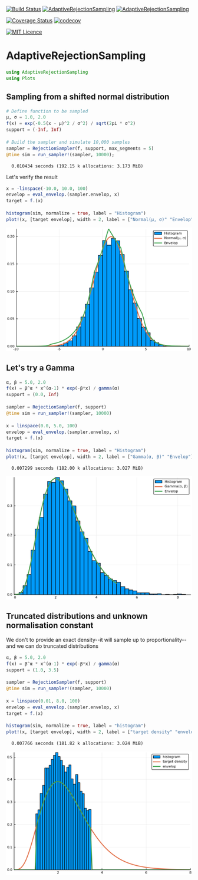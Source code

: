 [![Build Status](https://travis-ci.org/mauriciogtec/AdaptiveRejectionSampling.jl.svg?branch=master)](https://travis-ci.org/mauriciogtec/AdaptiveRejectionSampling.jl)
[![AdaptiveRejectionSampling](http://pkg.julialang.org/badges/AdaptiveRejectionSampling_0.6.svg)](http://pkg.julialang.org/detail/AdaptiveRejectionSampling)
[![AdaptiveRejectionSampling](http://pkg.julialang.org/badges/AdaptiveRejectionSampling_0.7.svg)](http://pkg.julialang.org/detail/AdaptiveRejectionSampling)

[![Coverage Status](https://coveralls.io/repos/github/mauriciogtec/AdaptiveRejectionSampling.jl/badge.svg?branch=master)](https://coveralls.io/github/mauriciogtec/AdaptiveRejectionSampling.jl?branch=master)
[![codecov](https://codecov.io/gh/mauriciogtec/AdaptiveRejectionSampling.jl/branch/master/graph/badge.svg)](https://codecov.io/gh/mauriciogtec/AdaptiveRejectionSampling.jl)

[![MIT Licence](https://badges.frapsoft.com/os/mit/mit.png?v=103)](https://opensource.org/licenses/mit-license.php)

# AdaptiveRejectionSampling


```julia
using AdaptiveRejectionSampling
using Plots
```

## Sampling from a shifted normal distribution


```julia
# Define function to be sampled
μ, σ = 1.0, 2.0
f(x) = exp(-0.5(x - μ)^2 / σ^2) / sqrt(2pi * σ^2) 
support = (-Inf, Inf)

# Build the sampler and simulate 10,000 samples
sampler = RejectionSampler(f, support, max_segments = 5)
@time sim = run_sampler!(sampler, 10000);
```

      0.010434 seconds (192.15 k allocations: 3.173 MiB)
    

Let's verify the result


```julia
x = -linspace(-10.0, 10.0, 100)
envelop = eval_envelop.(sampler.envelop, x)
target = f.(x)

histogram(sim, normalize = true, label = "Histogram")
plot!(x, [target envelop], width = 2, label = ["Normal(μ, σ)" "Envelop"])
```


![](img/example1.png)


## Let's try a Gamma


```julia
α, β = 5.0, 2.0
f(x) = β^α * x^(α-1) * exp(-β*x) / gamma(α)
support = (0.0, Inf)

sampler = RejectionSampler(f, support)
@time sim = run_sampler!(sampler, 10000) 

x = linspace(0.0, 5.0, 100)
envelop = eval_envelop.(sampler.envelop, x)
target = f.(x)

histogram(sim, normalize = true, label = "Histogram")
plot!(x, [target envelop], width = 2, label = ["Gamma(α, β)" "Envelop"])
```

      0.007299 seconds (182.00 k allocations: 3.027 MiB)
    




![](img/example2.png)

## Truncated distributions and unknown normalisation constant

We don't to provide an exact density--it will sample up to proportionality--and we can do truncated distributions


```julia
α, β = 5.0, 2.0
f(x) = β^α * x^(α-1) * exp(-β*x) / gamma(α)
support = (1.0, 3.5)

sampler = RejectionSampler(f, support)
@time sim = run_sampler!(sampler, 10000) 

x = linspace(0.01, 8.0, 100)
envelop = eval_envelop.(sampler.envelop, x)
target = f.(x)

histogram(sim, normalize = true, label = "histogram")
plot!(x, [target envelop], width = 2, label = ["target density" "envelop"])
```

      0.007766 seconds (181.82 k allocations: 3.024 MiB)
    




![](img/example3.png)